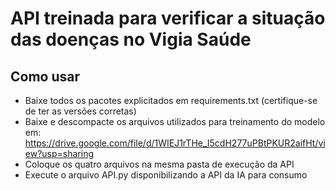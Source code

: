 # API treinada para verificar a situação das doenças no Vigia Saúde

## Como usar
- Baixe todos os pacotes explicitados em requirements.txt (certifique-se de ter as versões corretas)
- Baixe e descompacte os arquivos utilizados para treinamento do modelo em: https://drive.google.com/file/d/1WIEJ1rTHe_I5cdH277uPBtPKUR2aifHt/view?usp=sharing
- Coloque os quatro arquivos na mesma pasta de execução da API
- Execute o arquivo API.py disponibilizando a API da IA para consumo
